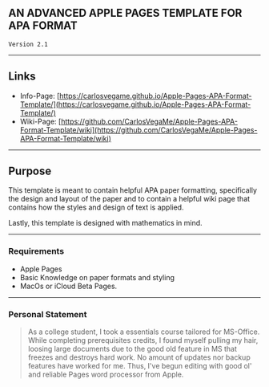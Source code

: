 ## AN ADVANCED APPLE PAGES TEMPLATE FOR APA FORMAT

```
Version 2.1 
```
----------

## Links

 - Info-Page: [https://carlosvegame.github.io/Apple-Pages-APA-Format-Template/](https://carlosvegame.github.io/Apple-Pages-APA-Format-Template/)
 - Wiki-Page: [https://github.com/CarlosVegaMe/Apple-Pages-APA-Format-Template/wiki](https://github.com/CarlosVegaMe/Apple-Pages-APA-Format-Template/wiki)

----------
## Purpose
This template is meant to contain helpful APA paper formatting, specifically the design and layout of the paper and to contain a helpful wiki page that contains how the styles and design of text is applied. 

Lastly, this template is designed with mathematics in mind. 

----------
### Requirements

 - Apple Pages
 - Basic Knowledge on paper formats and styling
 - MacOs or iCloud Beta Pages.  

----------
### Personal Statement

>As a college student, I took a essentials course tailored for MS-Office. While completing prerequisites credits, I found myself pulling my hair, loosing large documents due to the good old feature in MS that freezes and destroys hard work. No amount of updates nor backup features have worked for me. Thus, I've begun editing with good ol' and reliable Pages word processor from Apple. 

